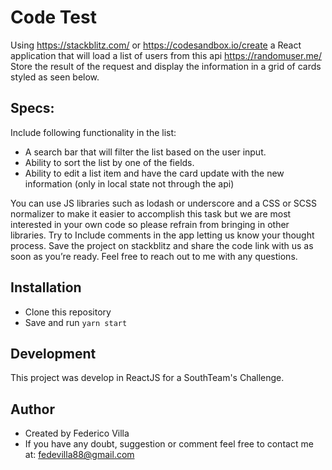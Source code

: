 # Code Test

Using https://stackblitz.com/ or https://codesandbox.io/​create a React application that will load a list of users from this api https://randomuser.me/
Store the result of the request and display the information in a grid of cards styled as seen below.

## Specs:

Include following functionality in the list:

- A search bar that will filter the list based on the user input.
- Ability to sort the list by one of the fields.
- Ability to edit a list item and have the card update with the new information (only in local state not through the api)

You can use JS libraries such as lodash or underscore and a CSS ​or SCSS normalizer to make it easier to accomplish this task but we are most interested in your own code so please refrain from bringing in other libraries. Try to Include comments in the app letting us know your thought process.
Save the project on stackblitz and share the code link with us as soon as you’re ready.
Feel free to reach out to me with any questions.

## Installation

- Clone this repository
- Save and run `yarn start`

## Development

This project was develop in ReactJS for a SouthTeam's Challenge.

## Author

- Created by Federico Villa
- If you have any doubt, suggestion or comment feel free to contact me at: fedevilla88@gmail.com
